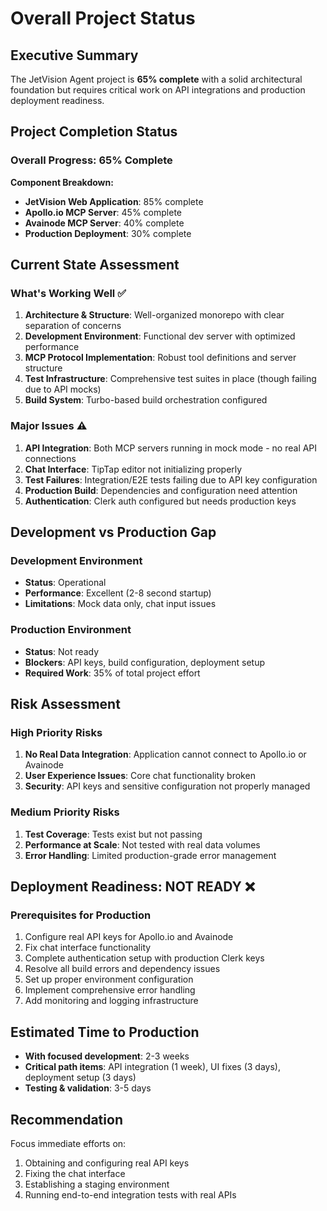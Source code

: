 # Overall Project Status

## Executive Summary
The JetVision Agent project is **65% complete** with a solid architectural foundation but requires critical work on API integrations and production deployment readiness.

## Project Completion Status

### Overall Progress: 65% Complete

**Component Breakdown:**
- **JetVision Web Application**: 85% complete
- **Apollo.io MCP Server**: 45% complete  
- **Avainode MCP Server**: 40% complete
- **Production Deployment**: 30% complete

## Current State Assessment

### What's Working Well ✅
1. **Architecture & Structure**: Well-organized monorepo with clear separation of concerns
2. **Development Environment**: Functional dev server with optimized performance
3. **MCP Protocol Implementation**: Robust tool definitions and server structure
4. **Test Infrastructure**: Comprehensive test suites in place (though failing due to API mocks)
5. **Build System**: Turbo-based build orchestration configured

### Major Issues ⚠️
1. **API Integration**: Both MCP servers running in mock mode - no real API connections
2. **Chat Interface**: TipTap editor not initializing properly
3. **Test Failures**: Integration/E2E tests failing due to API key configuration
4. **Production Build**: Dependencies and configuration need attention
5. **Authentication**: Clerk auth configured but needs production keys

## Development vs Production Gap

### Development Environment
- **Status**: Operational
- **Performance**: Excellent (2-8 second startup)
- **Limitations**: Mock data only, chat input issues

### Production Environment
- **Status**: Not ready
- **Blockers**: API keys, build configuration, deployment setup
- **Required Work**: 35% of total project effort

## Risk Assessment

### High Priority Risks
1. **No Real Data Integration**: Application cannot connect to Apollo.io or Avainode
2. **User Experience Issues**: Core chat functionality broken
3. **Security**: API keys and sensitive configuration not properly managed

### Medium Priority Risks
1. **Test Coverage**: Tests exist but not passing
2. **Performance at Scale**: Not tested with real data volumes
3. **Error Handling**: Limited production-grade error management

## Deployment Readiness: NOT READY ❌

### Prerequisites for Production
1. Configure real API keys for Apollo.io and Avainode
2. Fix chat interface functionality
3. Complete authentication setup with production Clerk keys
4. Resolve all build errors and dependency issues
5. Set up proper environment configuration
6. Implement comprehensive error handling
7. Add monitoring and logging infrastructure

## Estimated Time to Production
- **With focused development**: 2-3 weeks
- **Critical path items**: API integration (1 week), UI fixes (3 days), deployment setup (3 days)
- **Testing & validation**: 3-5 days

## Recommendation
Focus immediate efforts on:
1. Obtaining and configuring real API keys
2. Fixing the chat interface
3. Establishing a staging environment
4. Running end-to-end integration tests with real APIs